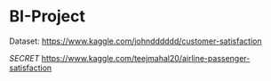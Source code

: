 # BI-Project

Dataset:
https://www.kaggle.com/johndddddd/customer-satisfaction

*SECRET*
https://www.kaggle.com/teejmahal20/airline-passenger-satisfaction